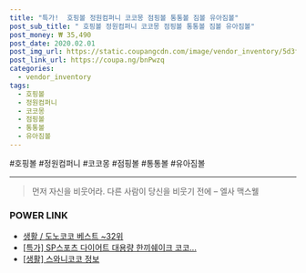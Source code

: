 ```yaml
--- 
title: "특가!  호핑볼 정원컴퍼니 코코몽 점핑볼 통통볼 짐볼 유아짐볼" 
post_sub_title: " 호핑볼 정원컴퍼니 코코몽 점핑볼 통통볼 짐볼 유아짐볼" 
post_money: ₩ 35,490 
post_date: 2020.02.01 
post_img_url: https://static.coupangcdn.com/image/vendor_inventory/5d3f/0766800cccc847340c9cb0fff812fc0e7bd1bbadaaa20b5694476ed15b86.jpg 
post_link_url: https://coupa.ng/bnPwzq 
categories: 
  - vendor_inventory 
tags: 
  - 호핑볼 
  - 정원컴퍼니 
  - 코코몽 
  - 점핑볼 
  - 통통볼 
  - 유아짐볼 
--- 
```

  #호핑볼 #정원컴퍼니 #코코몽 #점핑볼 #통통볼 #유아짐볼 
<hr> 

> 먼저 자신을 비웃어라. 다른 사람이 당신을 비웃기 전에  – 엘사 맥스웰 


### POWER LINK

* <a href="https://blog.naver.com/santokki14/221792778309" target="_blank">생활 / 도노코코 베스트 ~32위</a>
* <a href="https://blog.naver.com/sakai111/221789300939" target="_blank">[특가] SP스포츠 다이어트 대용량 한끼쉐이크 코코...</a>
* <a href="https://blog.naver.com/santokki14/221766219147" target="_blank"> [생활] 스와니코코 정보 </a>
